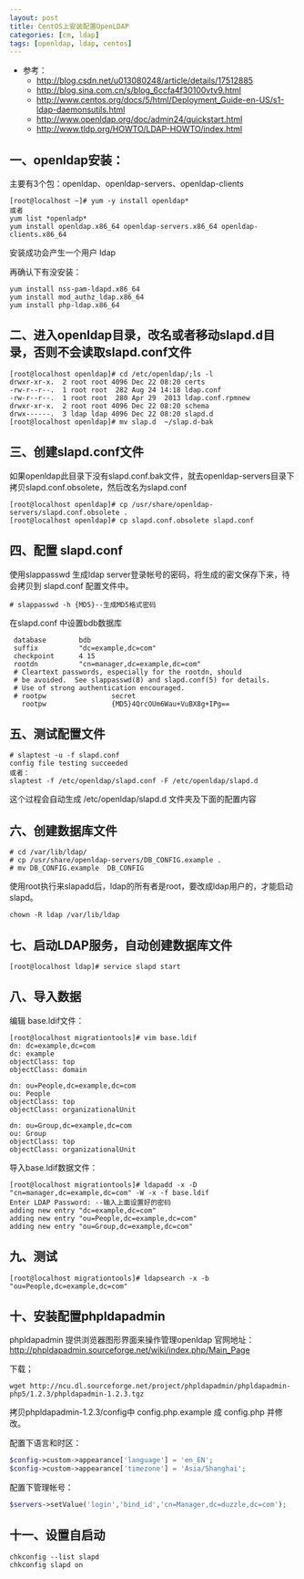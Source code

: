 ```yaml
---
layout: post
title: CentOS上安装配置OpenLDAP
categories: [cm, ldap]
tags: [openldap, ldap, centos]
---
```



* 参考：
  * <http://blog.csdn.net/u013080248/article/details/17512885>
  * <http://blog.sina.com.cn/s/blog_6ccfa4f30100vtv9.html>
  * <http://www.centos.org/docs/5/html/Deployment_Guide-en-US/s1-ldap-daemonsutils.html>
  * <http://www.openldap.org/doc/admin24/quickstart.html>
  * <http://www.tldp.org/HOWTO/LDAP-HOWTO/index.html>

## 一、openldap安装：

主要有3个包：openldap、openldap-servers、openldap-clients

```shel
[root@localhost ~]# yum -y install openldap*
或者
yum list *openladp*
yum install openldap.x86_64 openldap-servers.x86_64 openldap-clients.x86_64
```

安装成功会产生一个用户 ldap

再确认下有没安装：

```shell
yum install nss-pam-ldapd.x86_64
yum install mod_authz_ldap.x86_64
yum install php-ldap.x86_64
```

## 二、进入openldap目录，改名或者移动slapd.d目录，否则不会读取slapd.conf文件

```shell
[root@localhost openldap]# cd /etc/openldap/;ls -l
drwxr-xr-x.  2 root root 4096 Dec 22 08:20 certs
-rw-r--r--.  1 root root  282 Aug 24 14:18 ldap.conf
-rw-r--r--.  1 root root  280 Apr 29  2013 ldap.conf.rpmnew
drwxr-xr-x.  2 root root 4096 Dec 22 08:20 schema
drwx------.  3 ldap ldap 4096 Dec 22 08:20 slapd.d
[root@localhost openldap]# mv slap.d  ~/slap.d-bak
```

## 三、创建slapd.conf文件

如果openldap此目录下没有slapd.conf.bak文件，就去openldap-servers目录下拷贝slapd.conf.obsolete，然后改名为slapd.conf

```shell
[root@localhost openldap]# cp /usr/share/openldap-servers/slapd.conf.obsolete .
[root@localhost openldap]# cp slapd.conf.obsolete slapd.conf
```

## 四、配置 slapd.conf

使用slappasswd 生成ldap server登录帐号的密码，将生成的密文保存下来，待会拷贝到 slapd.conf 配置文件中。

```
# slappasswd -h {MD5}--生成MD5格式密码
```

在slapd.conf 中设置bdb数据库

```
 database        bdb
 suffix          "dc=example,dc=com"
 checkpoint      4 15
 rootdn          "cn=manager,dc=example,dc=com"
 # Cleartext passwords, especially for the rootdn, should
 # be avoided.  See slappasswd(8) and slapd.conf(5) for details.
 # Use of strong authentication encouraged.
 # rootpw                secret
   rootpw                {MD5}4QrcOUm6Wau+VuBX8g+IPg==
```

## 五、测试配置文件

```
# slaptest -u -f slapd.conf
config file testing succeeded
或者：
slaptest -f /etc/openldap/slapd.conf -F /etc/openldap/slapd.d
```

这个过程会自动生成 /etc/openldap/slapd.d 文件夹及下面的配置内容


## 六、创建数据库文件

```
# cd /var/lib/ldap/
# cp /usr/share/openldap-servers/DB_CONFIG.example .
# mv DB_CONFIG.example  DB_CONFIG
```

使用root执行来slapadd后，ldap的所有者是root，要改成ldap用户的，才能启动slapd。

```
chown -R ldap /var/lib/ldap
```

## 七、启动LDAP服务，自动创建数据库文件

```
[root@localhost ldap]# service slapd start
```

## 八、导入数据

编辑 base.ldif文件：

```
[root@localhost migrationtools]# vim base.ldif
dn: dc=example,dc=com
dc: example
objectClass: top
objectClass: domain

dn: ou=People,dc=example,dc=com
ou: People
objectClass: top
objectClass: organizationalUnit

dn: ou=Group,dc=example,dc=com
ou: Group
objectClass: top
objectClass: organizationalUnit
```
 
导入base.ldif数据文件：

```
[root@localhost migrationtools]# ldapadd -x -D "cn=manager,dc=example,dc=com" -W -x -f base.ldif
Enter LDAP Password: --输入上面设置好的密码
adding new entry "dc=example,dc=com"
adding new entry "ou=People,dc=example,dc=com"
adding new entry "ou=Group,dc=example,dc=com"
```

## 九、测试

```
[root@localhost migrationtools]# ldapsearch -x -b "ou=People,dc=example,dc=com"
```

## 十、安装配置phpldapadmin

phpldapadmin 提供浏览器图形界面来操作管理openldap
官网地址： <http://phpldapadmin.sourceforge.net/wiki/index.php/Main_Page>

下载；

```
wget http://ncu.dl.sourceforge.net/project/phpldapadmin/phpldapadmin-php5/1.2.3/phpldapadmin-1.2.3.tgz
```

拷贝phpldapadmin-1.2.3/config中 config.php.example 成 config.php 并修改。

配置下语言和时区：

```php
$config->custom->appearance['language'] = 'en_EN';
$config->custom->appearance['timezone'] = 'Asia/Shanghai';
```

配置下管理帐号：

```php
$servers->setValue('login','bind_id','cn=Manager,dc=duzzle,dc=com');
```



## 十一、设置自启动

```
chkconfig --list slapd
chkconfig slapd on
```